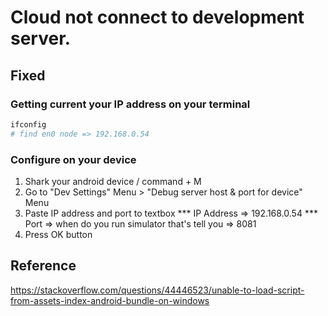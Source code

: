 # Cloud not connect to development server.

## Fixed

### Getting current your IP address on your terminal

```bash
ifconfig
# find en0 node => 192.168.0.54
```

### Configure on your device

1. Shark your android device / command + M
2. Go to "Dev Settings" Menu > "Debug server host & port for device" Menu
3. Paste IP address and port to textbox
*** IP Address => 192.168.0.54
*** Port => when do you run simulator that's tell you => 8081
4. Press OK button

## Reference

<https://stackoverflow.com/questions/44446523/unable-to-load-script-from-assets-index-android-bundle-on-windows>
